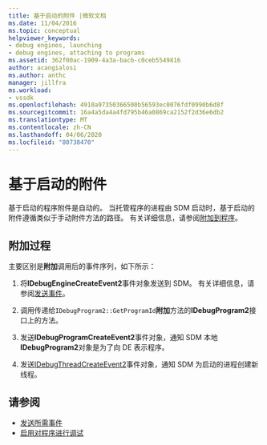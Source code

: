 ```yaml
---
title: 基于启动的附件 |微软文档
ms.date: 11/04/2016
ms.topic: conceptual
helpviewer_keywords:
- debug engines, launching
- debug engines, attaching to programs
ms.assetid: 362f00ac-1909-4a3a-bacb-c0ceb5549816
author: acangialosi
ms.author: anthc
manager: jillfra
ms.workload:
- vssdk
ms.openlocfilehash: 4910a97350366500b56593ec0076fdf0990b6d8f
ms.sourcegitcommit: 16a4a5da4a4fd795b46a0869ca2152f2d36e6db2
ms.translationtype: MT
ms.contentlocale: zh-CN
ms.lasthandoff: 04/06/2020
ms.locfileid: "80738470"
---
```

# <a name="launch-based-attachment"></a>基于启动的附件
基于启动的程序附件是自动的。 当托管程序的进程由 SDM 启动时，基于启动的附件遵循类似于手动附件方法的路径。 有关详细信息，请参阅[附加到程序](../../extensibility/debugger/attaching-to-the-program.md)。

## <a name="the-attaching-process"></a>附加过程
 主要区别是**附加**调用后的事件序列，如下所示：

1. 将**IDebugEngineCreateEvent2**事件对象发送到 SDM。 有关详细信息，请参阅[发送事件](../../extensibility/debugger/sending-events.md)。

2. 调用传递给`IDebugProgram2::GetProgramId`**附加**方法的**IDebugProgram2**接口上的方法。

3. 发送**IDebugProgramCreateEvent2**事件对象，通知 SDM 本地**IDebugProgram2**对象是为了向 DE 表示程序。

4. 发送[IDebugThreadCreateEvent2](../../extensibility/debugger/reference/idebugthreadcreateevent2.md)事件对象，通知 SDM 为启动的进程创建新线程。

## <a name="see-also"></a>请参阅
- [发送所需事件](../../extensibility/debugger/sending-the-required-events.md)
- [启用对程序进行调试](../../extensibility/debugger/enabling-a-program-to-be-debugged.md)

